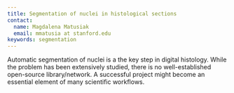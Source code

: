 ```yaml
---
title: Segmentation of nuclei in histological sections
contact:
  name: Magdalena Matusiak
  email: mmatusia at stanford.edu
keywords: segmentation
---
```


Automatic segmentation of nuclei is a the key step in digital histology. While the problem has been extensively studied, there is no well-established open-source library/network. A successful project might become an essential element of many scientific workflows.
